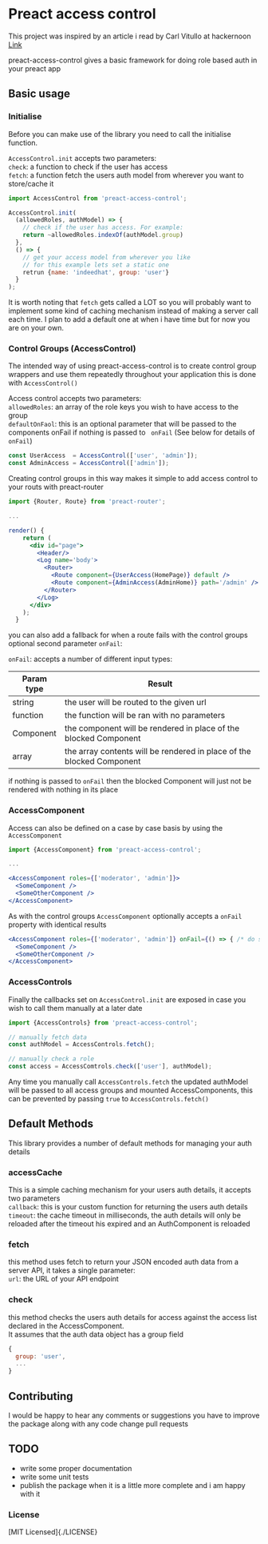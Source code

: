 # Preact access control

This project was inspired by an article i read by Carl Vitullo at hackernoon [Link](https://hackernoon.com/role-based-authorization-in-react-c70bb7641db4)

preact-access-control gives a basic framework for doing role based auth in your preact app

## Basic usage

### Initialise
Before you can make use of the library you need to call the initialise function.

`AccessControl.init` accepts two parameters:\
`check`: a function to check if the user has access\
`fetch`: a function fetch the users auth model from wherever you want to store/cache it

```jsx
import AccessControl from 'preact-access-control';

AccessControl.init(
  (allowedRoles, authModel) => {
    // check if the user has access. For example:
    return ~allowedRoles.indexOf(authModel.group)
  },
  () => {
    // get your access model from wherever you like
    // for this example lets set a static one
    retrun {name: 'indeedhat', group: 'user'}
  }
);
```

It is worth noting that `fetch` gets called a LOT so you will probably want to implement
some kind of caching mechanism instead of making a server call each time. I plan to add a
default one at when i have time but for now you are on your own.

### Control Groups (AccessControl)
The intended way of using preact-access-control is to create control group wrappers and use them 
repeatedly throughout your application this is done with `AccessControl()`

Access control accepts two parameters:\
`allowedRoles`: an array of the role keys you wish to have access to the group\
`defaultOnFaol`: this is an optional parameter that will be passed to the components onFail if nothing is passed to `
onFail` (See below for details of `onFail`)

```jsx
const UserAccess  = AccessControl(['user', 'admin']);
const AdminAccess = AccessControl(['admin']);
```

Creating control groups in this way makes it simple to add access control to your routs with preact-router

```jsx
import {Router, Route} from 'preact-router';

...

render() {
    return (
      <div id="page">
        <Header/>
        <Log name='body'>
          <Router>
            <Route component={UserAccess(HomePage)} default />
            <Route component={AdminAccess(AdminHome)} path='/admin' />
          </Router>
        </Log>
      </div>
    );
  }
```

you can also add a fallback for when a route fails with the control groups optional second parameter `onFail`:

`onFail`: accepts a number of different input types:

| Param type | Result                                                                |
|------------|-----------------------------------------------------------------------|
| string     | the user will be routed to the given url                              |
| function   | the function will be ran with no parameters                           |
| Component  | the component will be rendered in place of the blocked Component      |
| array      | the array contents will be rendered in place of the blocked Component |

if nothing is passed to `onFail` then the blocked Component will just not be rendered with nothing in its place

### AccessComponent

Access can also be defined on a case by case basis by using the `AccessComponent`

```jsx
import {AccessComponent} from 'preact-access-control';

...

<AccessComponent roles={['moderator', 'admin']}>
  <SomeComponent />
  <SomeOtherComponent />
</AccessComponent>
```

As with the control groups `AccessComponent` optionally accepts a `onFail` property with identical results

```jsx
<AccessComponent roles={['moderator', 'admin']} onFail={() => { /* do something */ }}>
  <SomeComponent />
  <SomeOtherComponent />
</AccessComponent>
```

### AccessControls

Finally the callbacks set on `AccessControl.init` are exposed in case you wish to call them manually at a later date

```jsx
import {AccessControls} from 'preact-access-control';

// manually fetch data
const authModel = AccessControls.fetch();

// manually check a role
const access = AccessComtrols.check(['user'], authModel);
```

Any time you manually call `AccessControls.fetch` the updated authModel will be passed to all access groups 
and mounted AccessComponents, this can be prevented by passing `true` to `AccessControls.fetch()`

## Default Methods
This library provides a number of default methods for managing your auth details

### accessCache
This is a simple caching mechanism for your users auth details, it accepts two parameters\
`callback`: this is your custom function for returning the users auth details\
`timeout`: the cache timeout in milliseconds, the auth details will only be reloaded after the timeout his expired 
and an AuthComponent is reloaded
 
### fetch
this method uses fetch to return your JSON encoded auth data from a server API, it takes a single parameter:\
`url`: the URL of your API endpoint

### check
this method checks the users auth details for access against the access list declared in the AccessComponent.\
It assumes that the auth data object has a group field

```jsx
{
  group: 'user',
  ...
}
```

## Contributing

I would be happy to hear any comments or suggestions you have to improve the package along with any code change pull
requests

## TODO

* write some proper documentation
* write some unit tests
* publish the package when it is a little more complete and i am happy with it

### License
[MIT Licensed]{./LICENSE}